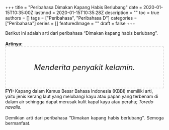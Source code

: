 +++
title = "Peribahasa Dimakan Kapang Habis Berlubang"
date = 2020-01-15T10:35:00Z
lastmod = 2020-01-15T10:35:28Z
description = ""
toc = true
authors = []
tags = ["Peribahasa", "Peribahasa D"]
categories = ["Peribahasa"]
series = []
featuredImage = ""
draft = false
+++

<div dir="ltr" style="text-align: left;" trbidi="on"><div style="text-align: justify;">Berikut ini adalah arti dari peribahasa “Dimakan kapang habis berlubang”.</div><br /><div style="text-align: justify;"><b>Artinya:</b></div><div style="border: 2px dashed #ddd; font-size: 24px; height: auto; margin: 0 auto; padding: 50px; text-align: center; width: auto;"><i>Menderita penyakit kelamin.</i></div><b>FYI:</b> Kapang dalam Kamus Besar Bahasa Indonesia (KBBI) memiliki arti, yaitu jenis kerang laut yang melubangi kayu atau papan yang terbenam di dalam air sehingga dapat merusak kulit kapal kayu atau perahu; <i>Toredo navalis</i>.<br /><br /><div style="text-align: justify;">Demikian arti dari peribahasa "Dimakan kapang habis berlubang". Semoga bermanfaat.</div></div>
